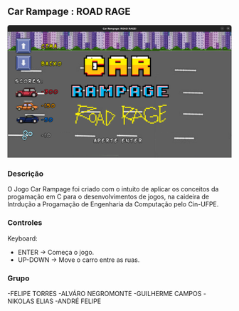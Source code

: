 
## Car Rampage : ROAD RAGE

![Car Rampage : ROAD RAGE](CapturasdeTela/telaprincipal.png "Tela Inicial")

### Descrição
O Jogo Car Rampage foi criado com o intuito de aplicar os conceitos da progamação em C para o desenvolvimentos de jogos, na caideira de Intrdução a Progamação de Engenharia da Computação pelo Cin-UFPE.

### Controles

Keyboard:
 - ENTER -> Começa o jogo.
 - UP-DOWN -> Move o carro entre as ruas.

### Grupo
 -FELIPE TORRES
 -ALVÁRO NEGROMONTE
 -GUILHERME CAMPOS
 -NIKOLAS ELIAS
 -ANDRÉ FELIPE
 
 
